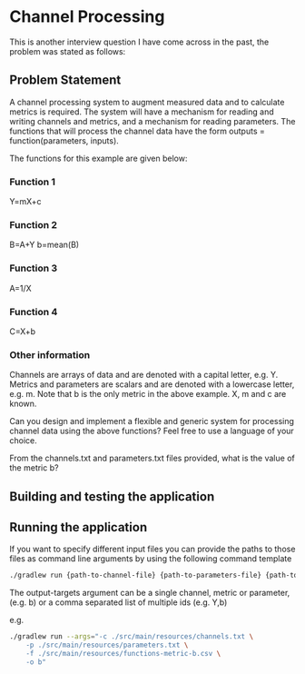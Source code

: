 # Channel Processing

This is another interview question I have come across in the past, the problem was
stated as follows:

## Problem Statement

A channel processing system to augment measured data and to calculate metrics is required.
The system will have a mechanism for reading and writing channels and metrics, and a mechanism for reading parameters.
The functions that will process the channel data have the form outputs = function(parameters, inputs).

The functions for this example are given below:

### Function 1

Y=mX+c

### Function 2

B=A+Y
b=mean(B)

### Function 3

A=1/X

### Function 4

C=X+b

### Other information

Channels are arrays of data and are denoted with a capital letter, e.g. Y.
Metrics and parameters are scalars and are denoted with a lowercase letter, e.g. m.
Note that b is the only metric in the above example. X, m and c are known.

Can you design and implement a flexible and generic system for processing channel data
using the above functions? Feel free to use a language of your choice.

From the channels.txt and parameters.txt files provided, what is the value of the metric b?

## Building and testing the application

## Running the application

If you want to specify different input files you can provide the paths to those files
as command line arguments by using the following command template

```bash
./gradlew run {path-to-channel-file} {path-to-parameters-file} {path-to-functions-file} {output-targets}
```

The output-targets argument can be a single channel, metric or parameter, (e.g. b) or a comma separated list
of multiple ids (e.g. Y,b)

e.g.

```bash
./gradlew run --args="-c ./src/main/resources/channels.txt \
    -p ./src/main/resources/parameters.txt \
    -f ./src/main/resources/functions-metric-b.csv \
    -o b"
```